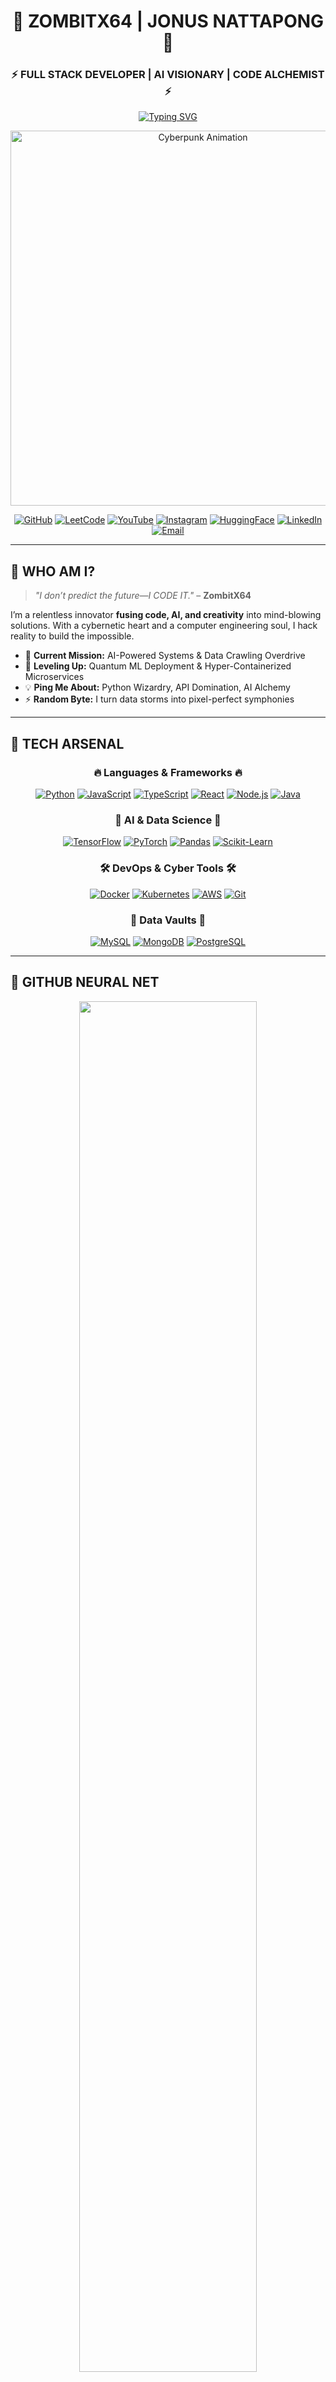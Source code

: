 <div align="center">

# 🌌 **ZOMBITX64 | JONUS NATTAPONG** 🌠

### ⚡️ **FULL STACK DEVELOPER | AI VISIONARY | CODE ALCHEMIST** ⚡️

[![Typing SVG](https://readme-typing-svg.demolab.com?font=Orbitron&weight=900&size=32&duration=2500&pause=500&color=FFFFFF&background=0D1B2A&center=true&vCenter=true&random=false&width=650&height=80&lines=Coding+the+Future;Mastering+AI+Realms;Unleashing+Digital+Chaos;Welcome+to+My+Cyber+Universe)](https://git.io/typing-svg)

<img src="https://media.giphy.com/media/qgQUggAC3Pfv687qPC/giphy.gif" width="600px" alt="Cyberpunk Animation">

</div>

<div align="center">

[![GitHub](https://img.shields.io/badge/GitHub-ZombitX64-0D1B2A?style=for-the-badge&logo=github&logoColor=FFFFFF)](https://github.com/ZombitX64)
[![LeetCode](https://img.shields.io/badge/LeetCode-JonusNattapong-1B263B?style=for-the-badge&logo=leetcode&logoColor=FFFFFF)](http://leetcode.com/u/JonusNattapong/)
[![YouTube](https://img.shields.io/badge/YouTube-ZombitX64-0D1B2A?style=for-the-badge&logo=youtube&logoColor=FFFFFF)](https://www.youtube.com/@ZombitX64)
[![Instagram](https://img.shields.io/badge/Instagram-zombitx64-1B263B?style=for-the-badge&logo=instagram&logoColor=FFFFFF)](https://www.instagram.com/zombitx64)
[![HuggingFace](https://img.shields.io/badge/HuggingFace-ZombitX64-0D1B2A?style=for-the-badge&logo=huggingface&logoColor=FFFFFF)](https://huggingface.co/ZombitX64)
[![LinkedIn](https://img.shields.io/badge/LinkedIn-Jonus_Nattapong-1B263B?style=for-the-badge&logo=linkedin&logoColor=FFFFFF)](https://linkedin.com/in/nattapong-tapachoom-7b3973301)
[![Email](https://img.shields.io/badge/Email-Contact_Me-0D1B2A?style=for-the-badge&logo=gmail&logoColor=FFFFFF)](mailto:your_email@example.com)

</div>

---

## 🧠 **WHO AM I?**

> _"I don’t predict the future—I CODE IT."_ – **ZombitX64**

I’m a relentless innovator **fusing code, AI, and creativity** into mind-blowing solutions. With a cybernetic heart and a computer engineering soul, I hack reality to build the impossible.

- 🔭 **Current Mission:** AI-Powered Systems & Data Crawling Overdrive
- 🌌 **Leveling Up:** Quantum ML Deployment & Hyper-Containerized Microservices
- 💡 **Ping Me About:** Python Wizardry, API Domination, AI Alchemy
- ⚡️ **Random Byte:** I turn data storms into pixel-perfect symphonies

---

## 💾 **TECH ARSENAL**

<div align="center">

### 🔥 **Languages & Frameworks** 🔥

[![Python](https://img.shields.io/badge/-Python-0D1B2A?style=for-the-badge&logo=python&logoColor=FFFFFF)](https://www.python.org/)
[![JavaScript](https://img.shields.io/badge/-JavaScript-1B263B?style=for-the-badge&logo=javascript&logoColor=FFFFFF)](https://developer.mozilla.org/en-US/docs/Web/JavaScript)
[![TypeScript](https://img.shields.io/badge/-TypeScript-0D1B2A?style=for-the-badge&logo=typescript&logoColor=FFFFFF)](https://www.typescriptlang.org/)
[![React](https://img.shields.io/badge/-React-1B263B?style=for-the-badge&logo=react&logoColor=FFFFFF)](https://reactjs.org/)
[![Node.js](https://img.shields.io/badge/-Node.js-0D1B2A?style=for-the-badge&logo=node.js&logoColor=FFFFFF)](https://nodejs.org/en/)
[![Java](https://img.shields.io/badge/-Java-1B263B?style=for-the-badge&logo=java&logoColor=FFFFFF)](https://www.java.com/en/)

### 🤖 **AI & Data Science** 🤖

[![TensorFlow](https://img.shields.io/badge/-TensorFlow-0D1B2A?style=for-the-badge&logo=tensorflow&logoColor=FFFFFF)](https://www.tensorflow.org/)
[![PyTorch](https://img.shields.io/badge/-PyTorch-1B263B?style=for-the-badge&logo=pytorch&logoColor=FFFFFF)](https://pytorch.org/)
[![Pandas](https://img.shields.io/badge/-Pandas-0D1B2A?style=for-the-badge&logo=pandas&logoColor=FFFFFF)](https://pandas.pydata.org/)
[![Scikit-Learn](https://img.shields.io/badge/-Scikit_Learn-1B263B?style=for-the-badge&logo=scikit-learn&logoColor=FFFFFF)](https://scikit-learn.org/stable/)

### 🛠️ **DevOps & Cyber Tools** 🛠️

[![Docker](https://img.shields.io/badge/-Docker-0D1B2A?style=for-the-badge&logo=docker&logoColor=FFFFFF)](https://www.docker.com/)
[![Kubernetes](https://img.shields.io/badge/-Kubernetes-1B263B?style=for-the-badge&logo=kubernetes&logoColor=FFFFFF)](https://kubernetes.io/)
[![AWS](https://img.shields.io/badge/-AWS-0D1B2A?style=for-the-badge&logo=amazon-aws&logoColor=FFFFFF)](https://aws.amazon.com/)
[![Git](https://img.shields.io/badge/-Git-1B263B?style=for-the-badge&logo=git&logoColor=FFFFFF)](https://git-scm.com/)

### 💽 **Data Vaults** 💽

[![MySQL](https://img.shields.io/badge/-MySQL-0D1B2A?style=for-the-badge&logo=mysql&logoColor=FFFFFF)](https://www.mysql.com/)
[![MongoDB](https://img.shields.io/badge/-MongoDB-1B263B?style=for-the-badge&logo=mongodb&logoColor=FFFFFF)](https://www.mongodb.com/)
[![PostgreSQL](https://img.shields.io/badge/-PostgreSQL-0D1B2A?style=for-the-badge&logo=postgresql&logoColor=FFFFFF)](https://www.postgresql.org/)

</div>

---

## 📡 **GITHUB NEURAL NET**
<div align="center">
<img src="https://github-profile-trophy.vercel.app/?username=JonusNattapong&theme=onedark&no-bg=true&margin-w=15" width="75%" />
</div>
<div align="center">
 <img src="https://github-readme-stats.vercel.app/api/top-langs/?username=JonusNattapong&layout=compact&theme=midnight-purple&hide_border=true&bg_color=0D1B2A&title_color=FFFFFF&text_color=FFFFFF" width="49%" />
 </div>
<div align="center">
  <img src="https://github-readme-stats.vercel.app/api?username=JonusNattapong&show_icons=true&theme=midnight-purple&hide_border=true&bg_color=0D1B2A&icon_color=FFFFFF&title_color=FFFFFF&text_color=FFFFFF" width="52%" />

  <img src="https://github-readme-streak-stats.herokuapp.com/?user=JonusNattapong&theme=midnight-purple&hide_border=true&background=0D1B2A&stroke=415A77&fire=FFFFFF&ring=FFFFFF&currStreakLabel=FFFFFF" width="49%" />
</div>
<div align="center">
  <img src="https://github-readme-activity-graph.vercel.app/graph?username=JonusNattapong&theme=react-dark&hide_border=true&bg_color=0D1B2A&line=FFFFFF&point=FFFFFF&area=true&area_color=1B263B" width="98%" />
</div>

---

## 🌟 **CYBER PROJECTS**

<div align="center">
  <a href="https://github.com/JonusNattapong/Crewzombitx64">
    <img src="https://github-readme-stats.vercel.app/api/pin/?username=JonusNattapong&repo=Crewzombitx64&theme=midnight-purple&hide_border=true&bg_color=0D1B2A&title_color=FFFFFF&text_color=FFFFFF" />
  </a>
  <a href="https://github.com/JonusNattapong/DatasetPokerzombitx64">
    <img src="https://github-readme-stats.vercel.app/api/pin/?username=JonusNattapong&repo=DatasetPokerzombitx64&theme=midnight-purple&hide_border=true&bg_color=0D1B2A&title_color=FFFFFF&text_color=FFFFFF" />
  </a>
  <a href="https://github.com/JonusNattapong/Advanced-Reinforcement-Learning-Framework">
    <img src="https://github-readme-stats.vercel.app/api/pin/?username=JonusNattapong&repo=Advanced-Reinforcement-Learning-Framework&theme=midnight-purple&hide_border=true&bg_color=0D1B2A&title_color=FFFFFF&text_color=FFFFFF" />
  </a>
  <a href="https://github.com/JonusNattapong/Zombitx64-officiel">
    <img src="https://github-readme-stats.vercel.app/api/pin/?username=JonusNattapong&repo=Zombitx64-officiel&theme=midnight-purple&hide_border=true&bg_color=0D1B2A&title_color=FFFFFF&text_color=FFFFFF" />
  </a>
  <a href="https://github.com/JonusNattapong/Notebook-Git-Colab">
    <img src="https://github-readme-stats.vercel.app/api/pin/?username=JonusNattapong&repo=Notebook-Git-Colab&theme=midnight-purple&hide_border=true&bg_color=0D1B2A&title_color=FFFFFF&text_color=FFFFFF" />
  </a>
  <a href="https://github.com/JonusNattapong/Datasetzombitx64">
    <img src="https://github-readme-stats.vercel.app/api/pin/?username=JonusNattapong&repo=Datasetzombitx64&theme=midnight-purple&hide_border=true&bg_color=0D1B2A&title_color=FFFFFF&text_color=FFFFFF" />
  </a>
</div>

---

## 🔗 **HACK INTO MY NETWORK**

<div align="center">
  <a href="https://github.com/zombitx64">
    <img src="https://img.shields.io/badge/GitHub-0D1B2A?style=for-the-badge&logo=github&logoColor=FFFFFF" />
  </a>
  <a href="https://www.youtube.com/@ZombitX64">
    <img src="https://img.shields.io/badge/YouTube-1B263B?style=for-the-badge&logo=youtube&logoColor=FFFFFF" />
  </a>
  <a href="https://www.instagram.com/zombitx64">
    <img src="https://img.shields.io/badge/Instagram-0D1B2A?style=for-the-badge&logo=instagram&logoColor=FFFFFF" />
  </a>
  <a href="https://huggingface.co/ZombitX64">
    <img src="https://img.shields.io/badge/HuggingFace-1B263B?style=for-the-badge&logo=huggingface&logoColor=FFFFFF" />
  </a>
  <a href="http://leetcode.com/u/JonusNattapong/">
    <img src="https://img.shields.io/badge/LeetCode-0D1B2A?style=for-the-badge&logo=leetcode&logoColor=FFFFFF" />
  </a>
  <a href="https://linkedin.com/in/nattapong-tapachoom-7b3973301">
    <img src="https://img.shields.io/badge/LinkedIn-1B263B?style=for-the-badge&logo=linkedin&logoColor=FFFFFF" />
  </a>
</div>

---

<div align="center">

### 👾 **PROFILE SCANS**

[![Profile views](https://komarev.com/ghpvc/?username=JonusNattapong&style=for-the-badge&color=1B263B&labelColor=0D1B2A&label=SYSTEM+SCANS&color=FFFFFF)](https://komarev.com/ghpvc/?username=JonusNattapong)

### 💰 **FUEL MY CIRCUITS**

[![BuyMeACoffee](https://img.buymeacoffee.com/button-api/?text=Boost+My+Code&emoji=%E2%9A%A1%EF%B8%8F&slug=jonusnattapong&button_colour=1B263B&font_colour=FFFFFF&font_family=Orbitron&outline_colour=415A77&coffee_colour=778DA9)](https://buymeacoffee.com/jonusnattapong)

</div>

<div align="center">
  <img src="https://cdn.discordapp.com/attachments/1230458621251420233/1321319726286245918/DALLE_2024-12-25_09.59.16_-_A_hyper-realistic_8K_image_of_a_logo_for_Thailand_AI_Solutions_featuring_elements_that_represent_both_Thailand_and_AI_technology._The_design_includ.png?ex=67d3a363&is=67d251e3&hm=72722e6cf5b9753a287f36e159157094e746268983df2b2881df233c2ec6a5d9&" width="400px" alt="Cyber Glitch">
  <h3>🌌 **_WELCOME TO THE CODE MATRIX_** 🌌</h3>
</div>